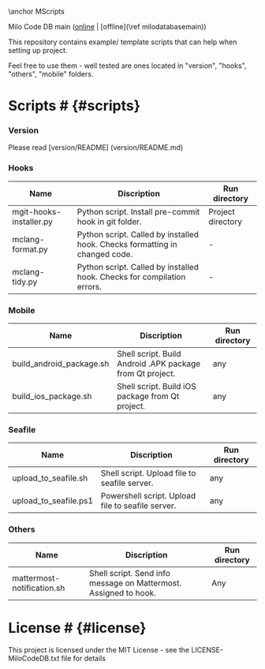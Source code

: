 \anchor MScripts 

Milo Code DB main ([online](https://qtdocs.milosolutions.com/milo-code-db/main/) | [offline](\ref milodatabasemain)) 

This repository contains example/ template scripts that can help when setting up project.

Feel free to use them - well tested are ones located in "version", "hooks", "others", "mobile" folders.

# Scripts # {#scripts} 

### Version

Please read [version/README] (version/README.md)

### Hooks

| Name | Discription | Run directory |
| - | - | - |
| mgit-hooks-installer.py | Python script. Install pre-commit hook in git folder. | Project directory |
| mclang-format.py | Python script. Called by installed hook. Checks formatting in changed code. | - |
| mclang-tidy.py | Python script. Called by installed hook. Checks for compilation errors. | - |

### Mobile

| Name | Discription | Run directory |
| - | - | - |
| build_android_package.sh | Shell script. Build Android .APK package from Qt project. | any |
| build_ios_package.sh | Shell script. Build iOS package from Qt project. | any |

### Seafile

| Name | Discription | Run directory |
| - | - | - |
| upload_to_seafile.sh | Shell script. Upload file to seafile server. | any |
| upload_to_seafile.ps1 | Powershell script. Upload file to seafile server. | any |

### Others

| Name | Discription | Run directory |
| - | - | - |
| mattermost-notification.sh | Shell script. Send info message on Mattermost. Assigned to hook. | Any |

# License # {#license} 

This project is licensed under the MIT License - see the LICENSE-MiloCodeDB.txt file for details